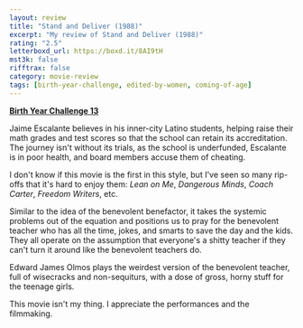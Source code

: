 ```yaml
---
layout: review
title: "Stand and Deliver (1988)"
excerpt: "My review of Stand and Deliver (1988)"
rating: "2.5"
letterboxd_url: https://boxd.it/8AI9tH
mst3k: false
rifftrax: false
category: movie-review
tags: [birth-year-challenge, edited-by-women, coming-of-age]
---
```


<b><a href="https://boxd.it/sWI7Y" target="_blank" rel="noopener">Birth Year Challenge 13</a></b>

Jaime Escalante believes in his inner-city Latino students, helping raise their math grades and test scores so that the school can retain its accreditation. The journey isn't without its trials, as the school is underfunded, Escalante is in poor health, and board members accuse them of cheating.

I don't know if this movie is the first in this style, but I've seen so many rip-offs that it's hard to enjoy them: <i>Lean on Me</i>, <i>Dangerous Minds</i>, <i>Coach Carter</i>, <i>Freedom Writers</i>, etc.

Similar to the idea of the benevolent benefactor, it takes the systemic problems out of the equation and positions us to pray for the benevolent teacher who has all the time, jokes, and smarts to save the day and the kids. They all operate on the assumption that everyone's a shitty teacher if they can't turn it around like the benevolent teachers do.

Edward James Olmos plays the weirdest version of the benevolent teacher, full of wisecracks and non-sequiturs, with a dose of gross, horny stuff for the teenage girls.

This movie isn't my thing. I appreciate the performances and the filmmaking.
